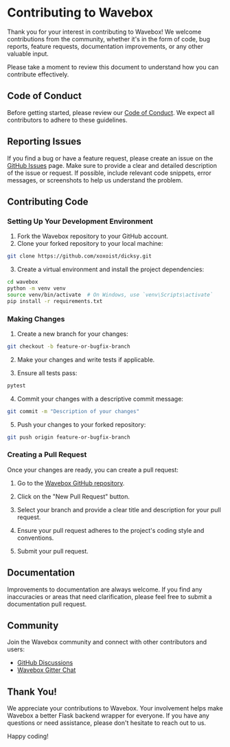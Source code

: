 # Contributing to Wavebox

Thank you for your interest in contributing to Wavebox! We welcome contributions from the community, whether it's in the form of code, bug reports, feature requests, documentation improvements, or any other valuable input.

Please take a moment to review this document to understand how you can contribute effectively.

## Code of Conduct

Before getting started, please review our [Code of Conduct](CODE_OF_CONDUCT.md). We expect all contributors to adhere to these guidelines.

## Reporting Issues

If you find a bug or have a feature request, please create an issue on the [GitHub Issues](https://github.com/xoxoist/dicksy/issues) page. Make sure to provide a clear and detailed description of the issue or request. If possible, include relevant code snippets, error messages, or screenshots to help us understand the problem.

## Contributing Code

### Setting Up Your Development Environment

1. Fork the Wavebox repository to your GitHub account.
2. Clone your forked repository to your local machine:

```bash
git clone https://github.com/xoxoist/dicksy.git
```

3. Create a virtual environment and install the project dependencies:

```bash
cd wavebox
python -m venv venv
source venv/bin/activate  # On Windows, use `venv\Scripts\activate`
pip install -r requirements.txt
```

### Making Changes

1. Create a new branch for your changes:

```bash
git checkout -b feature-or-bugfix-branch
```

2. Make your changes and write tests if applicable.

3. Ensure all tests pass:

```bash
pytest
```

4. Commit your changes with a descriptive commit message:

```bash
git commit -m "Description of your changes"
```

5. Push your changes to your forked repository:

```bash
git push origin feature-or-bugfix-branch
```

### Creating a Pull Request

Once your changes are ready, you can create a pull request:

1. Go to the [Wavebox GitHub repository](https://github.com/xoxoist/dicksy).

2. Click on the "New Pull Request" button.

3. Select your branch and provide a clear title and description for your pull request.

4. Ensure your pull request adheres to the project's coding style and conventions.

5. Submit your pull request.

## Documentation

Improvements to documentation are always welcome. If you find any inaccuracies or areas that need clarification, please feel free to submit a documentation pull request.

## Community

Join the Wavebox community and connect with other contributors and users:

- [GitHub Discussions](https://github.com/xoxoist/dicksy/discussions)
- [Wavebox Gitter Chat](https://gitter.im/wavebox/community)

## Thank You!

We appreciate your contributions to Wavebox. Your involvement helps make Wavebox a better Flask backend wrapper for everyone. If you have any questions or need assistance, please don't hesitate to reach out to us.

Happy coding!